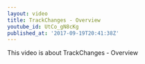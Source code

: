 ```yaml
---
layout: video
title: TrackChanges - Overview
youtube_id: UtCo_gN8cKg
published_at: '2017-09-19T20:41:38Z'
---
```

This video is about TrackChanges - Overview